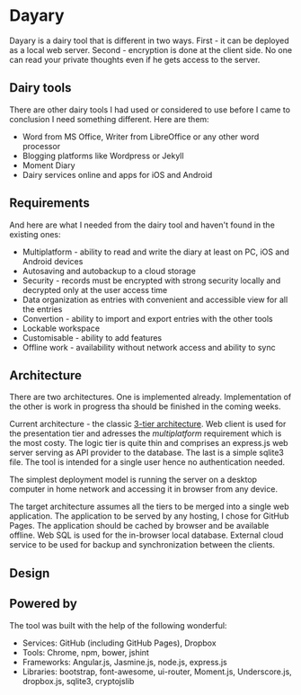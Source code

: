 # Dayary

Dayary is a dairy tool that is different in two ways. First - it can be
deployed as a local web server. Second - encryption is done at the
client side. No one can read your private thoughts even if he gets
access to the server.

## Dairy tools

There are other dairy tools I had used or considered to use before I came to
conclusion I need something different. Here are them:
* Word from MS Office, Writer from LibreOffice or any other word processor
* Blogging platforms like Wordpress or Jekyll
* Moment Diary
* Dairy services online and apps for iOS and Android

## Requirements

And here are what I needed from the dairy tool and haven't found in the existing ones:
* Multiplatform - ability to read and write the diary at least on PC, iOS and Android devices
* Autosaving and autobackup to a cloud storage
* Security - records must be encrypted with strong security locally and decrypted only at the user access time
* Data organization as entries with convenient and accessible view for all the entries
* Convertion - ability to import and export entries with the other tools
* Lockable workspace
* Customisable - ability to add features
* Offline work - availability without network access and ability to sync

## Architecture

There are two architectures. One is implemented already.
Implementation of the other is work in progress tha should be finished
in the coming weeks.

Current architecture - the classic
[3-tier architecture](https://en.wikipedia.org/wiki/Multitier_architecture#Three-tier_architecture).
Web client is used for the presentation tier and adresses the
*multiplatform* requirement which is the most costy.
The logic tier is quite thin and comprises an express.js web server
serving as API provider to the database. The last is a simple sqlite3 file.
The tool is intended for a single user hence no authentication
needed.

The simplest deployment model is running the server on a desktop computer
in home network and accessing it in browser from any device.

The target architecture assumes all the tiers to be merged into a single
web application. The application to be served by any hosting, I chose for
GitHub Pages. The application should be cached by browser and be available
offline. Web SQL is used for the in-browser local database. External cloud
service to be used for backup and synchronization between the clients.

## Design

## Powered by

The tool was built with the help of the following wonderful:
* Services: GitHub (including GitHub Pages), Dropbox
* Tools: Chrome, npm, bower, jshint
* Frameworks: Angular.js, Jasmine.js, node.js, express.js
* Libraries: bootstrap, font-awesome, ui-router, Moment.js, Underscore.js, dropbox.js, sqlite3, cryptojslib
